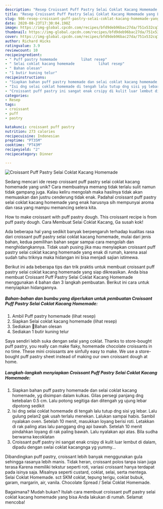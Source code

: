 ```yaml
---
description: "Resep Croissant Puff Pastry Selai Coklat Kacang Homemade yang Lezat"
title: "Resep Croissant Puff Pastry Selai Coklat Kacang Homemade yang Lezat"
slug: 986-resep-croissant-puff-pastry-selai-coklat-kacang-homemade-yang-lezat
date: 2020-08-23T17:30:04.198Z
image: https://img-global.cpcdn.com/recipes/bfd9deb96bac27da/751x532cq70/croissant-puff-pastry-selai-coklat-kacang-homemade-foto-resep-utama.jpg
thumbnail: https://img-global.cpcdn.com/recipes/bfd9deb96bac27da/751x532cq70/croissant-puff-pastry-selai-coklat-kacang-homemade-foto-resep-utama.jpg
cover: https://img-global.cpcdn.com/recipes/bfd9deb96bac27da/751x532cq70/croissant-puff-pastry-selai-coklat-kacang-homemade-foto-resep-utama.jpg
author: Richard Hicks
ratingvalue: 3.9
reviewcount: 10
recipeingredient:
- " Puff pastry homemade           lihat resep"
- " Selai coklat kacang homemade           lihat resep"
- " Bahan olesan"
- "1 butir kuning telur"
recipeinstructions:
- "Siapkan bahan puff pastry homemade dan selai coklat kacang homemade, yg disimpan dalam kulkas. Gilas persegi panjang dng ketebalan 0.5 cm. Lalu potong segitiga dan ditengah yg ujung lebar dipotong sedikit"
- "Isi dng selai coklat homemade di tengah lalu tutup dng sisi yg lebar. Lalu gulung pelan2 gak usah terlalu menekan. Lalukan sampai habis. Sambil nyalakan oven. Setelah 10 menit, masukkan loyang berisi roti. Letakkan di rak paling atas lalu panggang dng api bawah. Setelah 10 menit pindahkan loyang di rak paling bawah. Lalu nyalakan api atas. Bila sudha berwarna kecoklatan"
- "Croissant puff pastry ini sangat enak crsipy di kulit luar lembut di dalam, dipadu dengan swlai coklat kacangnga yg yummy..."
categories:
- Resep
tags:
- croissant
- puff
- pastry

katakunci: croissant puff pastry 
nutrition: 273 calories
recipecuisine: Indonesian
preptime: "PT35M"
cooktime: "PT43M"
recipeyield: "2"
recipecategory: Dinner

---
```



![Croissant Puff Pastry Selai Coklat Kacang Homemade](https://img-global.cpcdn.com/recipes/bfd9deb96bac27da/751x532cq70/croissant-puff-pastry-selai-coklat-kacang-homemade-foto-resep-utama.jpg)

Sedang mencari ide resep croissant puff pastry selai coklat kacang homemade yang unik? Cara membuatnya memang tidak terlalu sulit namun tidak gampang juga. Kalau keliru mengolah maka hasilnya tidak akan memuaskan dan justru cenderung tidak enak. Padahal croissant puff pastry selai coklat kacang homemade yang enak harusnya sih mempunyai aroma dan rasa yang mampu memancing selera kita.

How to make croissant with puff pastry dough. This croissant recipe is from puff pasty dough. Cara Membuat Selai Coklat Kacang, Ga susah kok!

Ada beberapa hal yang sedikit banyak berpengaruh terhadap kualitas rasa dari croissant puff pastry selai coklat kacang homemade, mulai dari jenis bahan, kedua pemilihan bahan segar sampai cara mengolah dan menghidangkannya. Tidak usah pusing jika mau menyiapkan croissant puff pastry selai coklat kacang homemade yang enak di rumah, karena asal sudah tahu triknya maka hidangan ini bisa menjadi sajian istimewa.


Berikut ini ada beberapa tips dan trik praktis untuk membuat croissant puff pastry selai coklat kacang homemade yang siap dikreasikan. Anda bisa membuat Croissant Puff Pastry Selai Coklat Kacang Homemade menggunakan 4 bahan dan 3 langkah pembuatan. Berikut ini cara untuk menyiapkan hidangannya.

<!--inarticleads1-->

##### Bahan-bahan dan bumbu yang diperlukan untuk pembuatan Croissant Puff Pastry Selai Coklat Kacang Homemade:

1. Ambil  Puff pastry homemade           (lihat resep)
1. Siapkan  Selai coklat kacang homemade           (lihat resep)
1. Sediakan  🌿Bahan olesan
1. Sediakan 1 butir kuning telur


Saya sendiri lebih suka dengan selai yang coklat. Thanks to store-bought puff pastry, you really can make flaky, homemade chocolate croissants in no time. These mini croissants are sinfully easy to make. We use a store-bought puff pastry sheet instead of making our own croissant dough at home. 

<!--inarticleads2-->

##### Langkah-langkah menyiapkan Croissant Puff Pastry Selai Coklat Kacang Homemade:

1. Siapkan bahan puff pastry homemade dan selai coklat kacang homemade, yg disimpan dalam kulkas. Gilas persegi panjang dng ketebalan 0.5 cm. Lalu potong segitiga dan ditengah yg ujung lebar dipotong sedikit
1. Isi dng selai coklat homemade di tengah lalu tutup dng sisi yg lebar. Lalu gulung pelan2 gak usah terlalu menekan. Lalukan sampai habis. Sambil nyalakan oven. Setelah 10 menit, masukkan loyang berisi roti. Letakkan di rak paling atas lalu panggang dng api bawah. Setelah 10 menit pindahkan loyang di rak paling bawah. Lalu nyalakan api atas. Bila sudha berwarna kecoklatan
1. Croissant puff pastry ini sangat enak crsipy di kulit luar lembut di dalam, dipadu dengan swlai coklat kacangnga yg yummy...


Dibandingkan puff pastry, croissant lebih banyak menggunakan gula sehingga rasanya lebih manis. Tidak heran, croissant polos tanpa isian juga terasa Karena memiliki tekstur seperti roti, variasi croissant hanya terdapat pada isinya saja. Misalnya seperti custard, coklat, selai, serta mentega. Selai Coklat Homemade. sct SKM coklat, tepung terigu, coklat bubuk, garam, margarin, air, vanila. Chocolate Spread / Selai Coklat Homemade. 

Bagaimana? Mudah bukan? Itulah cara membuat croissant puff pastry selai coklat kacang homemade yang bisa Anda lakukan di rumah. Selamat mencoba!
